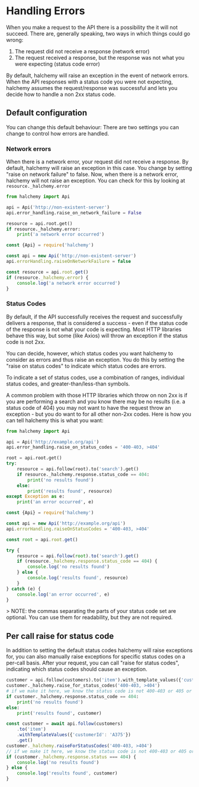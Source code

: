 # Handling Errors
When you make a request to the API there is a possibility the it will not succeed.  There are, generally speaking, two ways in which things could go wrong:
1. The request did not receive a response (network error)
2. The request received a response, but the response was not what you were expecting (status code error)

By default, halchemy will raise an exception in the event of network errors.  When the API responses with a status code you were not expecting, halchemy assumes the request/response was successful and lets you decide how to handle a non 2xx status code.

## Default configuration
You can change this default behaviour:  There are two settings you can change to control how errors are handled.
### Network errors
When there is a network error, your request did not receive a response.  By default, halchemy will raise an exception in this case.  You change by setting "raise on network failure" to false.  Now, when there is a network error, halchemy will not raise an exception.  You can check for this by looking at `resource._halchemy.error`

<tabs>
<tab name="Python">

```python
from halchemy import Api

api = Api('http://non-existent-server')
api.error_handling.raise_on_network_failure = False

resource = api.root.get()
if resource._halchemy.error:
    print('a network error occurred')
```
</tab>

<tab name="JavaScript">

```javascript
const {Api} = require('halchemy')

const api = new Api('http://non-existent-server')
api.errorHandling.raiseOnNetworkFailure = false

const resource = api.root.get()
if (resource._halchemy.error) {
    console.log('a network error occurred')
}
```
</tab>

<future-languages />
</tabs>

### Status Codes
By default, if the API successfully receives the request and successfully delivers a response, that is considered a success - even if the status code of the response is not what your code is expecting.  Most HTTP libraries behave this way, but some (like Axios) will throw an exception if the status code is not 2xx.

You can decide, however, which status codes you want halchemy to consider as errors and thus raise an exception.  You do this by setting the "raise on status codes" to indicate which status codes are errors.

To indicate a set of status codes, use a combination of ranges, individual status codes, and greater-than/less-than symbols.

A common problem with those HTTP libraries which throw on non 2xx is if you are performing a search and you know there may be no results (i.e. a status code of 404) you may not want to have the request throw an exception - but you do want to for all other non-2xx codes.  Here is how you can tell halchemy this is what you want:

<tabs>
<tab name="Python">

```python
from halchemy import Api

api = Api('http://example.org/api')
api.error_handling.raise_on_status_codes = '400-403, >404'

root = api.root.get()
try:
    resource = api.follow(root).to('search').get()
    if resource._halchemy.response.status_code == 404:
        print('no results found')
    else:
        print('results found', resource)
except Exception as e:
    print('an error occurred', e)
```
</tab>

<tab name="JavaScript">

```javascript
const {Api} = require('halchemy')

const api = new Api('http://example.org/api')
api.errorHandling.raiseOnStatusCodes = '400-403, >404'

const root = api.root.get()

try {
    resource = api.follow(root).to('search').get()
    if (resource._halchemy.response.status_code == 404) {
        console.log('no results found')
    } else {
        console.log('results found', resource)
    }
} catch (e) {
    console.log('an error occurred', e)
}
```
</tab>

<future-languages />
</tabs>
> NOTE: the commas separating the parts of your status code set are optional.  You can use them for readability, but they are not required.

## Per call raise for status code
In addition to setting the default status codes halchemy will raise exceptions for, you can also manually raise exceptions for specific status codes on a per-call basis.  After your request, you can call "raise for status codes", indicating which status codes should cause an exception.

<tabs>
<tab name="Python">

```python
customer = api.follow(customers).to('item').with_template_values({'customerId': 'A375'}).get()
customer._halchemy.raise_for_status_codes('400-403, >404')
# if we make it here, we know the status code is not 400-403 or 405 or above, but might be 404
if customer._halchemy.response.status_code == 404:
    print('no results found')
else:
    print('results found', customer)
```
</tab>

<tab name="JavaScript">

```javascript
const customer = await api.follow(customers)
    .to('item')
    .withTemplateValues({'customerId': 'A375'})
    .get()
customer._halchemy.raiseForStatusCodes('400-403, >404')
// if we make it here, we know the status code is not 400-403 or 405 or above, but might be 404
if (customer._halchemy.response.status === 404) {
    console.log('no results found')
} else {
    console.log('results found', customer)
}
```
</tab>

<future-languages />
</tabs>
